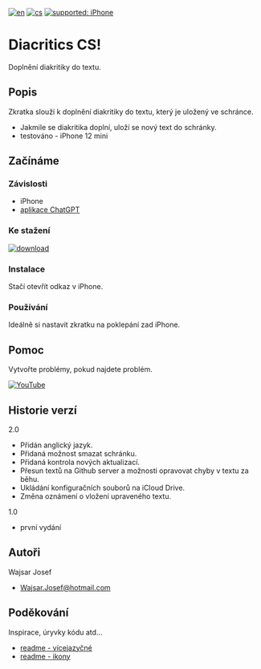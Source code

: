 [![en](https://img.shields.io/badge/lang-en-red.svg)](https://github.com/PepikVaio/reMarkable_Diacritics_CS)
[![cs](https://img.shields.io/badge/lang-cs-springgreen.svg)](https://github.com/PepikVaio/reMarkable_Diacritics_CS/blob/main/.language_cs/README_cs.md)
[![supported: iPhone](https://img.shields.io/badge/iPhone-supported-blueviolet)](https://www.apple.com/cz/iphone/)



# Diacritics CS!
Doplnění diakritiky do textu.

## Popis
Zkratka slouží k doplnění diakritiky do textu, který je uložený ve schránce.
* Jakmile se diakritika doplní, uloží se nový text do schránky. 
* testováno - iPhone 12 mini

## Začínáme

### Závislosti
* iPhone
* [aplikace ChatGPT](https://apps.apple.com/cz/app/chatgpt/id6448311069?l=cs)


### Ke stažení
[![download](https://img.shields.io/badge/download-latest_release-slategray)](https://www.icloud.com/shortcuts/86b3cb8acc7b42e5832e6c30c3e6f715)

### Instalace
Stačí otevřít odkaz v iPhone.

### Používání
Ideálně si nastavit zkratku na poklepání zad iPhone.


## Pomoc
Vytvořte problémy, pokud najdete problém.

[![YouTube](https://img.shields.io/badge/video-YouTube-red)](https://youtu.be/11kzIVPvCu0?si=rPG1BSNr1YD6hQeM)

## Historie verzí
2.0
* Přidán anglický jazyk.
* Přidaná možnost smazat schránku.
* Přidaná kontrola nových aktualizací.
* Přesun textů na Github server a možnosti opravovat chyby v textu za běhu.
* Ukládání konfiguračních souborů na iCloud Drive.
* Změna oznámení o vložení upraveného textu.

1.0
* první vydání

## Autoři
Wajsar Josef
* Wajsar.Josef@hotmail.com

## Poděkování
Inspirace, úryvky kódu atd...
* [readme - vícejazyčné](https://github.com/jonatasemidio/multilanguage-readme-pattern)
* [readme - ikony](https://shields.io/)
